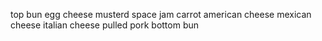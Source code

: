 top bun
egg
cheese
musterd
space jam
carrot
american cheese
mexican cheese
italian cheese
pulled pork
bottom bun
